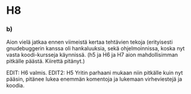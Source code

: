 # H8

### b)

Aion vielä jatkaa ennen viimeistä kertaa tehtävien tekoja (erityisesti gnudebuggerin kanssa oli hankaluuksia, sekä ohjelmoinnissa, koska nyt vasta koodi-kursseja käynnissä. (h5 ja H6 ja H7 aion mahdollisimman pitkälle päästä. Kiirettä pitänyt.)

EDIT: H6 valmis. EDIT2: H5 Yritin parhaani mukaan niin pitkälle kuin nyt pääsin, pitänee lukea enemmän komentoja ja lukemaan virheviestejä ja koodia.
